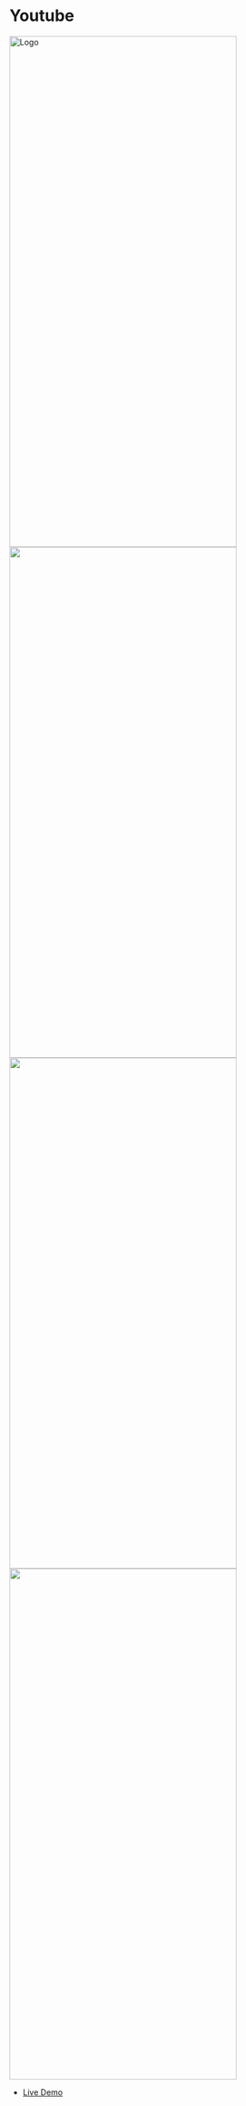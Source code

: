 # Youtube

<img src="https://mohammedshamseerpvofficial.github.io/host-images/image/youtube1.png" alt="Logo" width="400" height="900"> <img src="https://mohammedshamseerpvofficial.github.io/host-images/image/youtube2.png" width="400" height="900"/> <img src="https://mohammedshamseerpvofficial.github.io/host-images/image/shorts2.png" width="400" height="900"/> <img src="https://mohammedshamseerpvofficial.github.io/host-images/image/shorts1.png" width="400" height="900"/>



- [Live Demo](https://mokz-player.netlify.app/#/)


